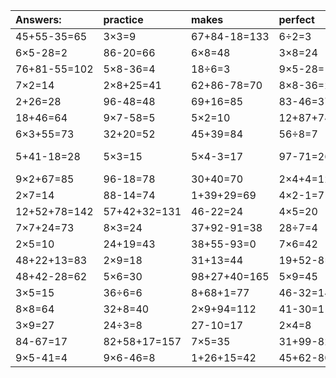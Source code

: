 | Answers: | practice | makes | perfect | ! |
| :--- | :--- | :--- | :--- | :--- |
| 45+55-35=65 | 3×3=9 | 67+84-18=133 | 6÷2=3 | 98-42=56 | 
| 6×5-28=2 | 86-20=66 | 6×8=48 | 3×8=24 | 6×7=42 | 
| 76+81-55=102 | 5×8-36=4 | 18÷6=3 | 9×5-28=17 | 32÷4=8 | 
| 7×2=14 | 2×8+25=41 | 62+86-78=70 | 8×8-36=28 | 8×7=56 | 
| 2+26=28 | 96-48=48 | 69+16=85 | 83-46=37 | 4×7+75=103 | 
| 18+46=64 | 9×7-58=5 | 5×2=10 | 12+87+74=173 | 82-55=27 | 
| 6×3+55=73 | 32+20=52 | 45+39=84 | 56÷8=7 | 8÷4=2 | 
| 5+41-18=28 | 5×3=15 | 5×4-3=17 | 97-71=26 | 69+77-17=129 | 
| 9×2+67=85 | 96-18=78 | 30+40=70 | 2×4+4=12 | 19+27=46 | 
| 2×7=14 | 88-14=74 | 1+39+29=69 | 4×2-1=7 | 3+14-16=1 | 
| 12+52+78=142 | 57+42+32=131 | 46-22=24 | 4×5=20 | 30÷5=6 | 
| 7×7+24=73 | 8×3=24 | 37+92-91=38 | 28÷7=4 | 8+7=15 | 
| 2×5=10 | 24+19=43 | 38+55-93=0 | 7×6=42 | 1+29=30 | 
| 48+22+13=83 | 2×9=18 | 31+13=44 | 19+52-8=63 | 8×4=32 | 
| 48+42-28=62 | 5×6=30 | 98+27+40=165 | 5×9=45 | 51+8+97=156 | 
| 3×5=15 | 36÷6=6 | 8+68+1=77 | 46-32=14 | 9×7=63 | 
| 8×8=64 | 32+8=40 | 2×9+94=112 | 41-30=11 | 2×7+43=57 | 
| 3×9=27 | 24÷3=8 | 27-10=17 | 2×4=8 | 8×6=48 | 
| 84-67=17 | 82+58+17=157 | 7×5=35 | 31+99-82=48 | 33+9=42 | 
| 9×5-41=4 | 9×6-46=8 | 1+26+15=42 | 45+62-80=27 | 17+7=24 | 
